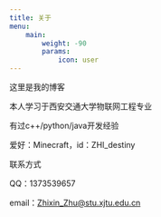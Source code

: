 ```yaml
---
title: 关于
menu:
    main: 
        weight: -90
        params:
            icon: user
---
```


这里是我的博客

本人学习于西安交通大学物联网工程专业

 有过c++/python/java开发经验

爱好：Minecraft，id：ZHI_destiny

联系方式

QQ：1373539657

email：Zhixin_Zhu@stu.xjtu.edu.cn